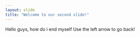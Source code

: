 ```yaml
---
layout: slide
title: "Welcome to our second slide!"
---
```

Hello guys, how do i end myself
Use the left arrow to go back!
